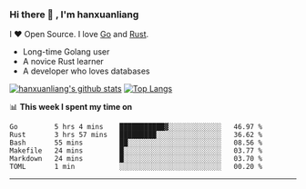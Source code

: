 ### Hi there 👋 , I'm hanxuanliang

<!--
**hanxuanliang/hanxuanliang** is a ✨ _special_ ✨ repository because its `README.md` (this file) appears on your GitHub profile.

Here are some ideas to get you started:

- 🔭 I’m currently working on ...
- 🌱 I’m currently learning ...
- 👯 I’m looking to collaborate on ...
- 🤔 I’m looking for help with ...
- 💬 Ask me about ...
- 📫 How to reach me: ...
- 😄 Pronouns: ...
- ⚡ Fun fact: ...
-->
I ❤ Open Source. I love [Go](https://golang.org) and [Rust](https://www.rust-lang.org/zh-CN/).

* Long-time Golang user
* A novice Rust learner
* A developer who loves databases

[![hanxuanliang's github stats](https://github-readme-stats.vercel.app/api/top-langs/?username=hanxuanliang&hide=html)](https://github.com/anuraghazra/github-readme-stats)
[![Top Langs](https://github-readme-stats.vercel.app/api?username=hanxuanliang&show_icons=true&count_private=true&line_height=40)](https://github.com/anuraghazra/github-readme-stats)

📊 **This week I spent my time on**
<!--START_SECTION:waka-->

```text
Go         5 hrs 4 mins    ███████████▓░░░░░░░░░░░░░   46.97 %
Rust       3 hrs 57 mins   █████████░░░░░░░░░░░░░░░░   36.62 %
Bash       55 mins         ██░░░░░░░░░░░░░░░░░░░░░░░   08.56 %
Makefile   24 mins         █░░░░░░░░░░░░░░░░░░░░░░░░   03.77 %
Markdown   24 mins         █░░░░░░░░░░░░░░░░░░░░░░░░   03.70 %
TOML       1 min           ░░░░░░░░░░░░░░░░░░░░░░░░░   00.20 %
```

<!--END_SECTION:waka-->

***
